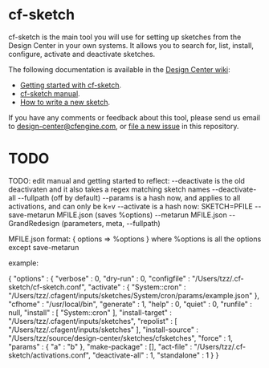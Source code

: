 # cf-sketch

cf-sketch is the main tool you will use for setting up sketches from
the Design Center in your own systems. It allows you to search for,
list, install, configure, activate and deactivate sketches.

The following documentation is available in the
[Design Center wiki](https://github.com/cfengine/design-center/wiki): 

- [Getting started with cf-sketch](https://github.com/cfengine/design-center/wiki/Getting-started-with-cf–sketch).
- [cf-sketch manual](https://github.com/cfengine/design-center/wiki/cf–sketch-manual).
- [How to write a new sketch](https://github.com/cfengine/design-center/wiki/How-to-write-a-new-sketch).

If you have any comments or feedback about this tool, please send us
email to <design-center@cfengine.com>, or
[file a new issue](https://github.com/cfengine/design-center/issues)
in this repository.

# TODO
TODO: edit manual and getting started to reflect:
--deactivate is the old deactivaten and it also takes a regex matching sketch names
--deactivate-all
--fullpath (off by default)
--params is a hash now, and applies to all activations, and can only be k=v
--activate is a hash now: SKETCH=PFILE
--save-metarun MFILE.json (saves %options)
--metarun MFILE.json
--GrandRedesign (parameters, meta, --fullpath)

MFILE.json format: { options => \%options }
where %options is all the options except save-metarun

example:

{
   "options" : {
      "verbose" : 0,
      "dry-run" : 0,
      "configfile" : "/Users/tzz/.cf-sketch/cf-sketch.conf",
      "activate" : {
         "System::cron" : "/Users/tzz/.cfagent/inputs/sketches/System/cron/params/example.json"
      },
      "cfhome" : "/usr/local/bin",
      "generate" : 1,
      "help" : 0,
      "quiet" : 0,
      "runfile" : null,
      "install" : [
         "System::cron"
      ],
      "install-target" : "/Users/tzz/.cfagent/inputs/sketches",
      "repolist" : [
         "/Users/tzz/.cfagent/inputs/sketches"
      ],
      "install-source" : "/Users/tzz/source/design-center/sketches/cfsketches",
      "force" : 1,
      "params" : {
         "a" : "b"
      },
      "make-package" : [],
      "act-file" : "/Users/tzz/.cf-sketch/activations.conf",
      "deactivate-all" : 1,
      "standalone" : 1
   }
}

